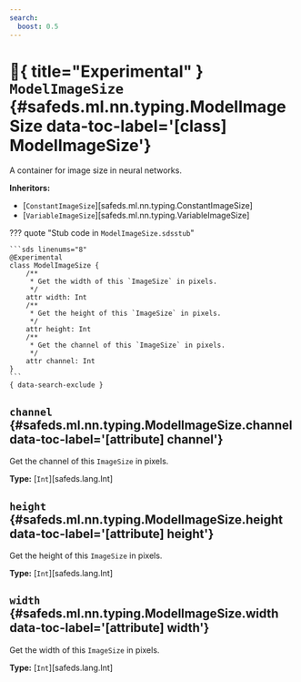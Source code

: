 ```yaml
---
search:
  boost: 0.5
---
```


[//]: # (DO NOT EDIT THIS FILE DIRECTLY. Instead, edit the corresponding stub file and execute `npm run docs:api`.)

# :test_tube:{ title="Experimental" } <code class="doc-symbol doc-symbol-class"></code> `ModelImageSize` {#safeds.ml.nn.typing.ModelImageSize data-toc-label='[class] ModelImageSize'}

A container for image size in neural networks.

**Inheritors:**

- [`ConstantImageSize`][safeds.ml.nn.typing.ConstantImageSize]
- [`VariableImageSize`][safeds.ml.nn.typing.VariableImageSize]

??? quote "Stub code in `ModelImageSize.sdsstub`"

    ```sds linenums="8"
    @Experimental
    class ModelImageSize {
        /**
         * Get the width of this `ImageSize` in pixels.
         */
        attr width: Int
        /**
         * Get the height of this `ImageSize` in pixels.
         */
        attr height: Int
        /**
         * Get the channel of this `ImageSize` in pixels.
         */
        attr channel: Int
    }
    ```
    { data-search-exclude }

## <code class="doc-symbol doc-symbol-attribute"></code> `channel` {#safeds.ml.nn.typing.ModelImageSize.channel data-toc-label='[attribute] channel'}

Get the channel of this `ImageSize` in pixels.

**Type:** [`Int`][safeds.lang.Int]

## <code class="doc-symbol doc-symbol-attribute"></code> `height` {#safeds.ml.nn.typing.ModelImageSize.height data-toc-label='[attribute] height'}

Get the height of this `ImageSize` in pixels.

**Type:** [`Int`][safeds.lang.Int]

## <code class="doc-symbol doc-symbol-attribute"></code> `width` {#safeds.ml.nn.typing.ModelImageSize.width data-toc-label='[attribute] width'}

Get the width of this `ImageSize` in pixels.

**Type:** [`Int`][safeds.lang.Int]
